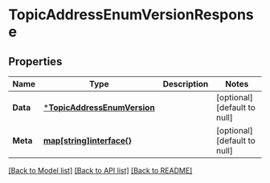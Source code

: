 # TopicAddressEnumVersionResponse

## Properties
Name | Type | Description | Notes
------------ | ------------- | ------------- | -------------
**Data** | [***TopicAddressEnumVersion**](TopicAddressEnumVersion.md) |  | [optional] [default to null]
**Meta** | [**map[string]interface{}**](interface{}.md) |  | [optional] [default to null]

[[Back to Model list]](../README.md#documentation-for-models) [[Back to API list]](../README.md#documentation-for-api-endpoints) [[Back to README]](../README.md)

